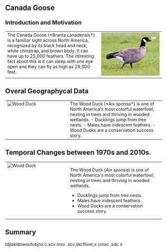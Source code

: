 <p style="font-size: 1.6em; margin-top: 1em;"><strong>Canada Goose</strong></p>
<p style="font-size: 1.3em; margin-top: 1em;"><strong>Introduction and Motivation</strong></p>
<table>
<tr>
<td width="60%" valign="top">
The Canada Goose (*Branta canadensis*) is a familiar sight across North America, recognized by its black head and neck, white chinstrap, and brown body. It can have up to 25,000 feathers. The intresting fact about this is it can sleep with one eye open and they can fly as high as 29,000 feet.
</td>
<td width="40%" valign="top">
<img src="/assets/canada_goose.jpg" alt="Canada Goose" width="100%">
</td>
</tr>
</table>



## Overal Geographycal Data
<table>
<tr>
<td width="40%" valign="top">
<img src="https://upload.wikimedia.org/wikipedia/commons/6/67/Wood_Duck.jpg" alt="Wood Duck" width="100%">
</td>

<td width="60%" valign="top">  
The Wood Duck (*Aix sponsa*) is one of North America's most colorful waterfowl, nesting in trees and thriving in wooded wetlands.
- Ducklings jump from tree nests.
- Males have iridescent feathers.
- Wood Ducks are a conservation success story.

</td>
</tr>
</table>

## Temporal Changes between 1970s  and 2010s.
<table>
<tr>
<td width="40%" valign="top">
<img src="https://upload.wikimedia.org/wikipedia/commons/6/67/Wood_Duck.jpg" alt="Wood Duck" width="100%">
</td>
<td width="60%" valign="top">

The Wood Duck (*Aix sponsa*) is one of North America's most colorful waterfowl, nesting in trees and thriving in wooded wetlands.
- Ducklings jump from tree nests.
- Males have iridescent feathers.
- Wood Ducks are a conservation success story.

</td>
</tr>
</table>

## Summary 
ldjlskldoweufobjnx c.xcv mxv .xcv,skcflivm,x cmxc ,sdc  s
